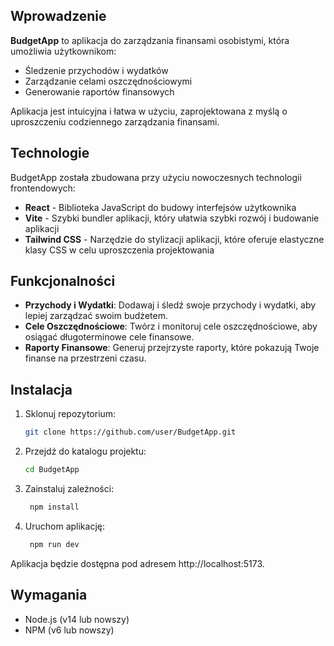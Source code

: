 ## Wprowadzenie

**BudgetApp** to aplikacja do zarządzania finansami osobistymi, która umożliwia użytkownikom:
- Śledzenie przychodów i wydatków
- Zarządzanie celami oszczędnościowymi
- Generowanie raportów finansowych

Aplikacja jest intuicyjna i łatwa w użyciu, zaprojektowana z myślą o uproszczeniu codziennego zarządzania finansami.

## Technologie

BudgetApp została zbudowana przy użyciu nowoczesnych technologii frontendowych:
- **React** - Biblioteka JavaScript do budowy interfejsów użytkownika
- **Vite** - Szybki bundler aplikacji, który ułatwia szybki rozwój i budowanie aplikacji
- **Tailwind CSS** - Narzędzie do stylizacji aplikacji, które oferuje elastyczne klasy CSS w celu uproszczenia projektowania

## Funkcjonalności

- **Przychody i Wydatki**: Dodawaj i śledź swoje przychody i wydatki, aby lepiej zarządzać swoim budżetem.
- **Cele Oszczędnościowe**: Twórz i monitoruj cele oszczędnościowe, aby osiągać długoterminowe cele finansowe.
- **Raporty Finansowe**: Generuj przejrzyste raporty, które pokazują Twoje finanse na przestrzeni czasu.

## Instalacja

1. Sklonuj repozytorium:

   ```bash
   git clone https://github.com/user/BudgetApp.git
   
2. Przejdź do katalogu projektu:

   ```bash
   cd BudgetApp
   
3. Zainstaluj zależności:

   ```bash
    npm install

4. Uruchom aplikację:

   ```bash
    npm run dev
   
Aplikacja będzie dostępna pod adresem http://localhost:5173.

## Wymagania
- Node.js (v14 lub nowszy)
- NPM (v6 lub nowszy)

